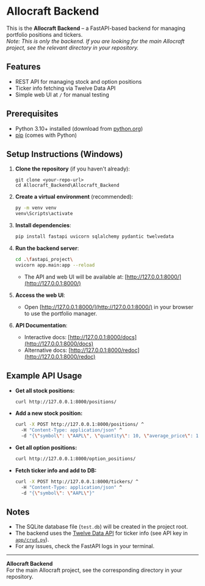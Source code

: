 # Allocraft Backend

This is the **Allocraft Backend** – a FastAPI-based backend for managing portfolio positions and tickers.  
_Note: This is only the backend. If you are looking for the main Allocraft project, see the relevant directory in your repository._

## Features

- REST API for managing stock and option positions
- Ticker info fetching via Twelve Data API
- Simple web UI at `/` for manual testing

## Prerequisites

- Python 3.10+ installed (download from [python.org](https://www.python.org/downloads/windows/))
- [pip](https://pip.pypa.io/en/stable/installation/) (comes with Python)

## Setup Instructions (Windows)

1. **Clone the repository** (if you haven't already):

    ```shcd Allocraft_Backend\Allocraft_Backend
    git clone <your-repo-url>
    cd Allocraft_Backend\Allocraft_Backend
    ```

2. **Create a virtual environment** (recommended):

    ```sh
    py -m venv venv
    venv\Scripts\activate
    ```

3. **Install dependencies**:

    ```sh
    pip install fastapi uvicorn sqlalchemy pydantic twelvedata
    ```

4. **Run the backend server**:

    ```sh
    cd .\fastapi_project\
    uvicorn app.main:app --reload
    ```

    - The API and web UI will be available at: [http://127.0.0.1:8000/](http://127.0.0.1:8000/)

5. **Access the web UI**:

    - Open [http://127.0.0.1:8000/](http://127.0.0.1:8000/) in your browser to use the portfolio manager.

6. **API Documentation**:

    - Interactive docs: [http://127.0.0.1:8000/docs](http://127.0.0.1:8000/docs)
    - Alternative docs: [http://127.0.0.1:8000/redoc](http://127.0.0.1:8000/redoc)

## Example API Usage

- **Get all stock positions:**

    ```sh
    curl http://127.0.0.1:8000/positions/
    ```

- **Add a new stock position:**

    ```sh
    curl -X POST http://127.0.0.1:8000/positions/ ^
      -H "Content-Type: application/json" ^
      -d "{\"symbol\": \"AAPL\", \"quantity\": 10, \"average_price\": 150.0}"
    ```

- **Get all option positions:**

    ```sh
    curl http://127.0.0.1:8000/option_positions/
    ```

- **Fetch ticker info and add to DB:**

    ```sh
    curl -X POST http://127.0.0.1:8000/tickers/ ^
      -H "Content-Type: application/json" ^
      -d "{\"symbol\": \"AAPL\"}"
    ```

## Notes

- The SQLite database file (`test.db`) will be created in the project root.
- The backend uses the [Twelve Data API](https://twelvedata.com/) for ticker info (see API key in [`app/crud.py`](app/crud.py)).
- For any issues, check the FastAPI logs in your terminal.

---

**Allocraft Backend**  
For the main Allocraft project, see the corresponding directory in your repository.